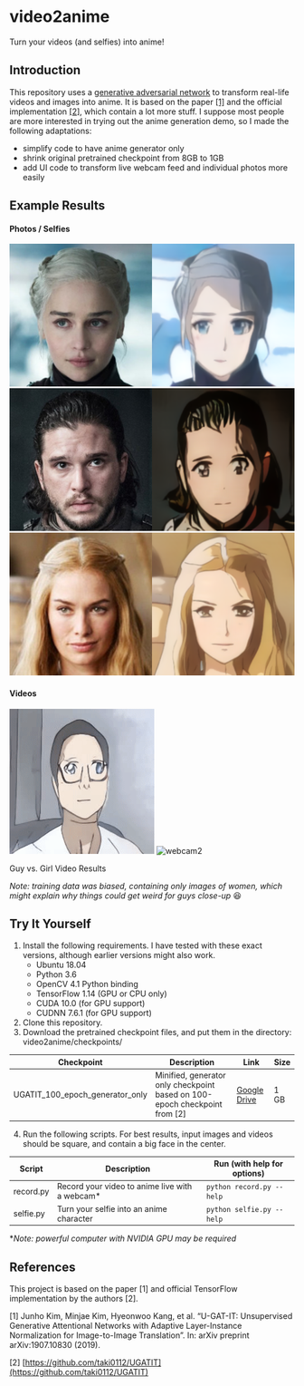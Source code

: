 # video2anime
Turn your videos (and selfies) into anime!

## Introduction
This repository uses a [generative adversarial network](https://en.wikipedia.org/wiki/Generative_adversarial_network) to transform real-life videos and images into anime. It is based on the paper [[1]](#references) and the official implementation [[2]](#references), which contain a lot more stuff. I suppose most people are more interested in trying out the anime generation demo, so I made the following adaptations:
- simplify code to have anime generator only
- shrink original pretrained checkpoint from 8GB to 1GB
- add UI code to transform live webcam feed and individual photos more easily

## Example Results
#### Photos / Selfies
![dany](examples/dany.png)
![jon](examples/jon.png)
![cersei](examples/cersei.png)

#### Videos
![webcam](examples/webcam.gif) ![webcam2](examples/webcam2.gif)

Guy vs. Girl Video Results

_Note: training data was biased, containing only images of women, which might explain why things could get weird for guys close-up_ :laughing:

## Try It Yourself
1. Install the following requirements. I have tested with these exact versions, although earlier versions might also work.
    - Ubuntu 18.04
    - Python 3.6
    - OpenCV 4.1 Python binding
    - TensorFlow 1.14 (GPU or CPU only)
    - CUDA 10.0 (for GPU support)
    - CUDNN 7.6.1 (for GPU support)
2. Clone this repository.
3. Download the pretrained checkpoint files, and put them in the directory: video2anime/checkpoints/

Checkpoint | Description | Link | Size
--- | --- | --- | ---
UGATIT_100_epoch_generator_only | Minified, generator only checkpoint based on 100-epoch checkpoint from [2] | [Google Drive](https://drive.google.com/drive/folders/1hrEAey_mUNwKpxrohF7gOXxWrFWygeIp?usp=sharing) | 1 GB

4. Run the following scripts. For best results, input images and videos should be square, and contain a big face in the center.

Script | Description | Run (with help for options)
--- | --- | --- 
record.py | Record your video to anime live with a webcam* | `python record.py --help`
selfie.py | Turn your selfie into an anime character | `python selfie.py --help`

*_Note: powerful computer with NVIDIA GPU may be required_



## References
This project is based on the paper [1] and official TensorFlow implementation by the authors [2].

[1] Junho Kim, Minjae Kim, Hyeonwoo Kang, et al. “U-GAT-IT: Unsupervised Generative Attentional Networks with Adaptive Layer-Instance Normalization for Image-to-Image Translation”. In: arXiv preprint arXiv:1907.10830 (2019).

[2] [https://github.com/taki0112/UGATIT](https://github.com/taki0112/UGATIT)

